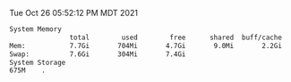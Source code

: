 Tue Oct 26 05:52:12 PM MDT 2021
```bash
System Memory
               total        used        free      shared  buff/cache   available
Mem:           7.7Gi       704Mi       4.7Gi       9.0Mi       2.2Gi       6.7Gi
Swap:          7.6Gi       304Mi       7.4Gi
System Storage
675M	.
```
